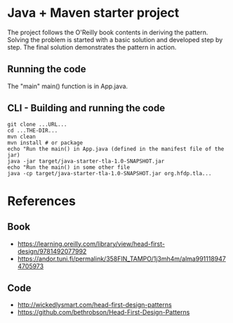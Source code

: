 # Java + Maven starter project

The project follows the O'Reilly book contents in deriving the pattern.
Solving the problem is started with a basic solution and developed step by step.
The final solution demonstrates the pattern in action.

## Running the code

The "main" main() function is in App.java.

## CLI - Building and running the code

````
git clone ...URL...
cd ...THE-DIR...
mvn clean
mvn install # or package
echo "Run the main() in App.java (defined in the manifest file of the jar)
java -jar target/java-starter-tla-1.0-SNAPSHOT.jar 
echo "Run the main() in some other file
java -cp target/java-starter-tla-1.0-SNAPSHOT.jar org.hfdp.tla...
````

# References
## Book
* https://learning.oreilly.com/library/view/head-first-design/9781492077992
* https://andor.tuni.fi/permalink/358FIN_TAMPO/1j3mh4m/alma9911189474705973 

## Code
* http://wickedlysmart.com/head-first-design-patterns
* https://github.com/bethrobson/Head-First-Design-Patterns

